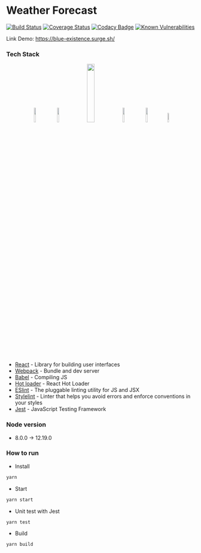 # Weather Forecast
[![Build Status](https://travis-ci.org/toanleviet95/weather-forecast.svg?branch=master)](https://travis-ci.org/toanleviet95/weather-forecast)
[![Coverage Status](https://coveralls.io/repos/github/toanleviet95/weather-forecast/badge.svg)](https://coveralls.io/github/toanleviet95/weather-forecast)
[![Codacy Badge](https://app.codacy.com/project/badge/Grade/c225d11a8b1f4b1baac28aa1a3a97987)](https://www.codacy.com/gh/toanleviet95/weather-forecast/dashboard?utm_source=github.com&amp;utm_medium=referral&amp;utm_content=toanleviet95/weather-forecast&amp;utm_campaign=Badge_Grade)
[![Known Vulnerabilities](https://snyk.io/test/github/toanleviet95/weather-forecast/badge.svg?targetFile=package.json)](https://snyk.io/test/github/toanleviet95/weather-forecast?targetFile=package.json)

Link Demo: https://blue-existence.surge.sh/

### Tech Stack
<div align="center">
  <img src="https://seeklogo.com/images/R/react-logo-7B3CE81517-seeklogo.com.png" width="10%" />
  &nbsp;
  <img src="https://github.com/webpack/media/blob/master/logo/icon-square-big.svg" width="10%" />
  &nbsp;
  <img src="https://d33wubrfki0l68.cloudfront.net/7a197cfe44548cc1a3f581152af70a3051e11671/78df8/img/babel.svg" width="20%" />
  &nbsp;
  <img src="https://eslint.org/assets/img/logo.svg" width="10%" />
  &nbsp;
  <img src="https://seeklogo.com/images/S/stylelint-logo-631B4EAA36-seeklogo.com.png" width="10%" />
  &nbsp;
  <img src="https://www.learnstorybook.com/intro-to-storybook/logo-jest.png" width="8%" />
</div>

- [React][reactjs] - Library for building user interfaces
- [Webpack][webpack] - Bundle and dev server
- [Babel][babeljs] - Compiling JS
- [Hot loader][react-hot-loader] - React Hot Loader
- [ESlint][eslint] - The pluggable linting utility for JS and JSX
- [Stylelint][stylelint] - Linter that helps you avoid errors and enforce conventions in your styles
- [Jest][jest] - JavaScript Testing Framework

### Node version
- 8.0.0 -> 12.19.0

### How to run
- Install
```bash
yarn
```

- Start
```bash
yarn start
```

- Unit test with Jest
```bash
yarn test
```

- Build
```bash
yarn build
```
[reactjs]: https://reactjs.org
[babeljs]: https://babeljs.io
[webpack]: https://webpack.js.org
[react-hot-loader]: https://github.com/gaearon/react-hot-loader
[build-badge]: https://travis-ci.com/toanleviet95/react-sample-with-webpack.svg?branch=master
[eslint]: https://eslint.org
[stylelint]: https://stylelint.io
[jest]: https://jestjs.io
